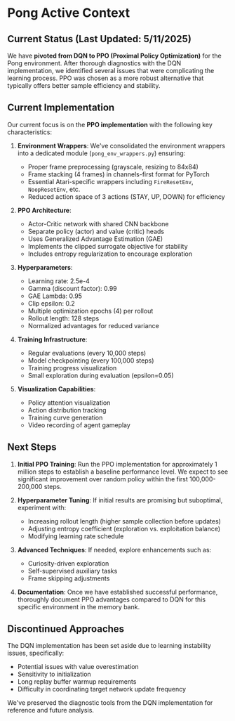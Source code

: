 # Pong Active Context

## Current Status (Last Updated: 5/11/2025)

We have **pivoted from DQN to PPO (Proximal Policy Optimization)** for the Pong environment. After thorough diagnostics with the DQN implementation, we identified several issues that were complicating the learning process. PPO was chosen as a more robust alternative that typically offers better sample efficiency and stability.

## Current Implementation

Our current focus is on the **PPO implementation** with the following key characteristics:

1. **Environment Wrappers**: We've consolidated the environment wrappers into a dedicated module (`pong_env_wrappers.py`) ensuring:
   * Proper frame preprocessing (grayscale, resizing to 84x84)
   * Frame stacking (4 frames) in channels-first format for PyTorch
   * Essential Atari-specific wrappers including `FireResetEnv`, `NoopResetEnv`, etc.
   * Reduced action space of 3 actions (STAY, UP, DOWN) for efficiency

2. **PPO Architecture**:
   * Actor-Critic network with shared CNN backbone
   * Separate policy (actor) and value (critic) heads
   * Uses Generalized Advantage Estimation (GAE)
   * Implements the clipped surrogate objective for stability
   * Includes entropy regularization to encourage exploration

3. **Hyperparameters**:
   * Learning rate: 2.5e-4
   * Gamma (discount factor): 0.99
   * GAE Lambda: 0.95
   * Clip epsilon: 0.2
   * Multiple optimization epochs (4) per rollout
   * Rollout length: 128 steps
   * Normalized advantages for reduced variance

4. **Training Infrastructure**:
   * Regular evaluations (every 10,000 steps)
   * Model checkpointing (every 100,000 steps)
   * Training progress visualization
   * Small exploration during evaluation (epsilon=0.05)

5. **Visualization Capabilities**:
   * Policy attention visualization
   * Action distribution tracking
   * Training curve generation
   * Video recording of agent gameplay

## Next Steps

1. **Initial PPO Training**: Run the PPO implementation for approximately 1 million steps to establish a baseline performance level. We expect to see significant improvement over random policy within the first 100,000-200,000 steps.

2. **Hyperparameter Tuning**: If initial results are promising but suboptimal, experiment with:
   * Increasing rollout length (higher sample collection before updates)
   * Adjusting entropy coefficient (exploration vs. exploitation balance)
   * Modifying learning rate schedule

3. **Advanced Techniques**: If needed, explore enhancements such as:
   * Curiosity-driven exploration
   * Self-supervised auxiliary tasks
   * Frame skipping adjustments

4. **Documentation**: Once we have established successful performance, thoroughly document PPO advantages compared to DQN for this specific environment in the memory bank.

## Discontinued Approaches

The DQN implementation has been set aside due to learning instability issues, specifically:
* Potential issues with value overestimation
* Sensitivity to initialization
* Long replay buffer warmup requirements
* Difficulty in coordinating target network update frequency

We've preserved the diagnostic tools from the DQN implementation for reference and future analysis.
